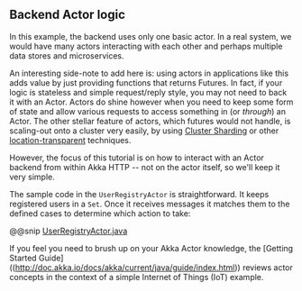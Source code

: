 Backend Actor logic
-------------------

In this example, the backend uses only one basic actor. In a real system, we would have many actors interacting
with each other and perhaps multiple data stores and microservices.

An interesting side-note to add here is: using actors in applications like this adds value
by just providing functions that returns Futures.
In fact, if your logic is stateless and simple request/reply style, you may not need to back it with an Actor.
Actors do shine however when you need to keep some form of state and allow various requests to access something in
(or *through*) an Actor. The other stellar feature of actors, which futures would not handle, is scaling-out onto a
cluster very easily, by using [Cluster Sharding](https://doc.akka.io/docs/akka/current/java/cluster-sharding.html)
or other [location-transparent](https://doc.akka.io/docs/akka/current/java/general/remoting.html) techniques.

However, the focus of this tutorial is on how to interact with an Actor backend from within Akka HTTP -- not on
the actor itself, so we'll keep it very simple.
 
The sample code in the `UserRegistryActor` is straightforward. It keeps registered users in a `Set`. Once it receives
messages it matches them to the defined cases to determine which action to take:

@@snip [UserRegistryActor.java]($g8src$/java/$package$/UserRegistryActor.java)

If you feel you need to brush up on your Akka Actor knowledge, the [Getting Started Guide]
((http://doc.akka.io/docs/akka/current/java/guide/index.html)) reviews actor concepts in
the context of a simple Internet of Things (IoT) example.
